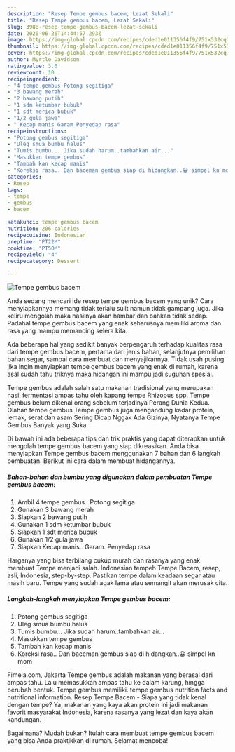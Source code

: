 ```yaml
---
description: "Resep Tempe gembus bacem, Lezat Sekali"
title: "Resep Tempe gembus bacem, Lezat Sekali"
slug: 3988-resep-tempe-gembus-bacem-lezat-sekali
date: 2020-06-26T14:44:57.293Z
image: https://img-global.cpcdn.com/recipes/cded1e011356f4f9/751x532cq70/tempe-gembus-bacem-foto-resep-utama.jpg
thumbnail: https://img-global.cpcdn.com/recipes/cded1e011356f4f9/751x532cq70/tempe-gembus-bacem-foto-resep-utama.jpg
cover: https://img-global.cpcdn.com/recipes/cded1e011356f4f9/751x532cq70/tempe-gembus-bacem-foto-resep-utama.jpg
author: Myrtle Davidson
ratingvalue: 3.6
reviewcount: 10
recipeingredient:
- "4 tempe gembus Potong segitiga"
- "3 bawang merah"
- "2 bawang putih"
- "1 sdm ketumbar bubuk"
- "1 sdt merica bubuk"
- "1/2 gula jawa"
- " Kecap manis Garam Penyedap rasa"
recipeinstructions:
- "Potong gembus segitiga"
- "Uleg smua bumbu halus"
- "Tumis bumbu... Jika sudah harum..tambahkan air..."
- "Masukkan tempe gembus"
- "Tambah kan kecap manis"
- "Koreksi rasa.. Dan baceman gembus siap di hidangkan..😀 simpel kn mom"
categories:
- Resep
tags:
- tempe
- gembus
- bacem

katakunci: tempe gembus bacem 
nutrition: 206 calories
recipecuisine: Indonesian
preptime: "PT22M"
cooktime: "PT50M"
recipeyield: "4"
recipecategory: Dessert

---
```



![Tempe gembus bacem](https://img-global.cpcdn.com/recipes/cded1e011356f4f9/751x532cq70/tempe-gembus-bacem-foto-resep-utama.jpg)

Anda sedang mencari ide resep tempe gembus bacem yang unik? Cara menyiapkannya memang tidak terlalu sulit namun tidak gampang juga. Jika keliru mengolah maka hasilnya akan hambar dan bahkan tidak sedap. Padahal tempe gembus bacem yang enak seharusnya memiliki aroma dan rasa yang mampu memancing selera kita.

Ada beberapa hal yang sedikit banyak berpengaruh terhadap kualitas rasa dari tempe gembus bacem, pertama dari jenis bahan, selanjutnya pemilihan bahan segar, sampai cara membuat dan menyajikannya. Tidak usah pusing jika ingin menyiapkan tempe gembus bacem yang enak di rumah, karena asal sudah tahu triknya maka hidangan ini mampu jadi suguhan spesial.

Tempe gembus adalah salah satu makanan tradisional yang merupakan hasil fermentasi ampas tahu oleh kapang tempe Rhizopus spp. Tempe gembus belum dikenal orang sebelum terjadinya Perang Dunia Kedua. Olahan tempe gembus Tempe gembus juga mengandung kadar protein, lemak, serat dan asam Sering Dicap Nggak Ada Gizinya, Nyatanya Tempe Gembus Banyak yang Suka.


Di bawah ini ada beberapa tips dan trik praktis yang dapat diterapkan untuk mengolah tempe gembus bacem yang siap dikreasikan. Anda bisa menyiapkan Tempe gembus bacem menggunakan 7 bahan dan 6 langkah pembuatan. Berikut ini cara dalam membuat hidangannya.

<!--inarticleads1-->

##### Bahan-bahan dan bumbu yang digunakan dalam pembuatan Tempe gembus bacem:

1. Ambil 4 tempe gembus.. Potong segitiga
1. Gunakan 3 bawang merah
1. Siapkan 2 bawang putih
1. Gunakan 1 sdm ketumbar bubuk
1. Siapkan 1 sdt merica bubuk
1. Gunakan 1/2 gula jawa
1. Siapkan  Kecap manis.. Garam. Penyedap rasa


Harganya yang bisa terbilang cukup murah dan rasanya yang enak membuat Tempe menjadi salah. Indonesian tempeh Tempe Bacem, resep, asli, Indonesia, step-by-step. Pastikan tempe dalam keadaan segar atau masih baru. Tempe yang sudah agak lama atau semangit akan merusak cita. 

<!--inarticleads2-->

##### Langkah-langkah menyiapkan Tempe gembus bacem:

1. Potong gembus segitiga
1. Uleg smua bumbu halus
1. Tumis bumbu... Jika sudah harum..tambahkan air...
1. Masukkan tempe gembus
1. Tambah kan kecap manis
1. Koreksi rasa.. Dan baceman gembus siap di hidangkan..😀 simpel kn mom


Fimela.com, Jakarta Tempe gembus adalah makanan yang berasal dari ampas tahu. Lalu memasukkan ampas tahu ke dalam karung, hingga berubah bentuk. Tempe gembus memiliki. tempe gembus nutrition facts and nutritional information. Resep Tempe Bacem - Siapa yang tidak kenal dengan tempe? Ya, makanan yang kaya akan protein ini jadi makanan favorit masyarakat Indonesia, karena rasanya yang lezat dan kaya akan kandungan. 

Bagaimana? Mudah bukan? Itulah cara membuat tempe gembus bacem yang bisa Anda praktikkan di rumah. Selamat mencoba!
